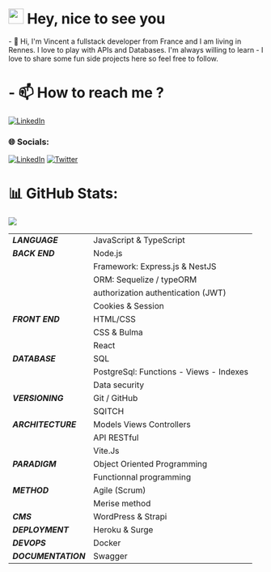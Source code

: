 <h1><img src="https://emojis.slackmojis.com/emojis/images/1531849430/4246/blob-sunglasses.gif?1531849430" width="30"/> Hey, nice to see you</h1>
- 👀 Hi, I'm Vincent a fullstack developer from France and I am living in Rennes. I love to play with APIs and Databases. 
I'm always willing to learn
- I love to share some fun side projects here so feel free to follow.

# - 📫 How to reach me ?

[![LinkedIn](https://img.shields.io/badge/LinkedIn-%230077B5.svg?logo=linkedin&logoColor=white)](https://www.linkedin.com/in/vincent-bernier-javascript/)

### 🌐 Socials:

[![LinkedIn](https://img.shields.io/badge/LinkedIn-%230077B5.svg?logo=linkedin&logoColor=white)](https://www.linkedin.com/in/vincent-bernier-javascript/) [![Twitter](https://img.shields.io/badge/Twitter-%231DA1F2.svg?logo=Twitter&logoColor=white)](https://twitter.com/vincentbernier2)

# 📊 GitHub Stats:





![](https://github-readme-streak-stats.herokuapp.com/?user=VincentBernier35&theme=highcontrast&include_all_commits=true&count_private=true)<br/>






|                     |                                         |
| ------------------- | --------------------------------------- |
| **_LANGUAGE_**      | JavaScript & TypeScript                 |
| **_BACK END_**      | Node.js                                 |
|                     | Framework: Express.js & NestJS          |
|                     | ORM: Sequelize / typeORM                |
|                     | authorization authentication (JWT)      |
|                     | Cookies & Session                       |
| **_FRONT END_**     | HTML/CSS                                |
|                     | CSS & Bulma                             |
|                     | React                                   |
| **_DATABASE_**      | SQL                                     |
|                     | PostgreSql: Functions - Views - Indexes |
|                     | Data security                           |
| **_VERSIONING_**    | Git / GitHub                            |
|                     | SQITCH                                  |
| **_ARCHITECTURE_**  | Models Views Controllers                |
|                     | API RESTful                             |
|                     | Vite.Js                                 |
| **_PARADIGM_**   | Object Oriented Programming
||Functionnal programming|
| **_METHOD_**        | Agile (Scrum)                           |
|                     | Merise method                           |
| **_CMS_**           | WordPress & Strapi                      |
| **_DEPLOYMENT_**    | Heroku & Surge                          |
| **_DEVOPS_**        | Docker                                  |
| **_DOCUMENTATION_** | Swagger                                 |



